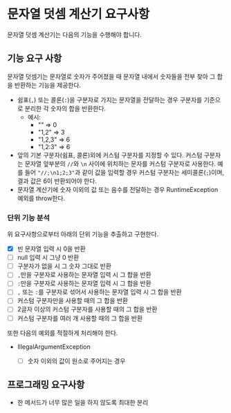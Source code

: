 # 문자열 덧셈 계산기 요구사항

문자열 덧셈 계산기는 다음의 기능을 수행해야 합니다.

## 기능 요구 사항
문자열 덧셈기는 문자열로 숫자가 주어졌을 때 문자열 내에서 숫자들을 전부 찾아 그 합을 반환하는 기능을 제공한다.

- 쉼표(`,`) 또는 콜론(`:`)을 구분자로 가지는 문자열을 전달하는 경우 구분자를 기준으로 분리한 각 숫자의 합을 반환한다.
  - 예시:
    - "" => 0
    - "1,2" => 3
    - "1,2,3" => 6
    - "1,2:3" => 6
- 앞의 기본 구분자(쉼표, 콜론)외에 커스텀 구분자를 지정할 수 있다.
  커스텀 구분자는 문자열 앞부분의 `//`와 `\n` 사이에 위치하는 문자를 커스텀 구분자로 사용한다.
  예를 들어 `"//;\n1;2;3"`과 같이 값을 입력할 경우 커스텀 구분자는 세미콜론(`;`)이며, 결과 값은 6이 반환되어야 한다.
- 문자열 계산기에 숫자 이외의 값 또는 음수를 전달하는 경우 RuntimeException 예외를 throw한다.

### 단위 기능 분석
위 요구사항으로부터 아래의 단위 기능을 추출하고 구현한다.
- [x] 빈 문자열 입력 시 0을 반환
- [ ] null 입력 시 그냥 0 반환
- [ ] 구분자가 없을 시 그 숫자 그대로 반환
- [ ] `,`만을 구분자로 사용하는 문자열 입력 시 그 합을 반환
- [ ] `:`만을 구분자로 사용하는 문자열 입력 시 그 합을 반환
- [ ] `,` 또는 `:`를 구분자로 섞어서 사용하는 문자열 입력 시 그 합을 반환
- [ ] 커스텀 구분자만을 사용할 때의 그 합을 반환
- [ ] 2글자 이상의 커스텀 구분자를 사용할 때의 그 합을 반환
- [ ] 커스텀 구분자를 여러 개 사용할 때의 그 합을 반환

또한 다음의 예외를 적절하게 처리해야 한다.
- IllegalArgumentException
  - [ ] 숫자 이외의 값이 원소로 주어지는 경우


## 프로그래밍 요구사항
- 한 메서드가 너무 많은 일을 하지 않도록 최대한 분리
